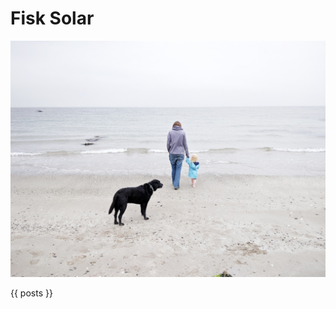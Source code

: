 <!--- -algorithm 8by8bayer -threshold 245 -foreground #cc0000 -background #f2fdfa -->
# Fisk Solar

![GaddingsDamn](example.jpeg)

{{ posts }}
